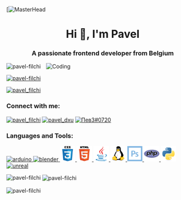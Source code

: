 [![MasterHead](![image](https://user-images.githubusercontent.com/118671325/213596836-c96c7111-635b-4e51-8382-fd974add749a.png)
)
<h1 align="center">Hi 👋, I'm Pavel</h1>
<h3 align="center">A passionate frontend developer from Belgium</h3>
<img align="right" alt="Coding" width="400" src="https://thumbs.gfycat.com/FluffyBogusFox-size_restricted.gif">

<p align="left"> <img src="https://komarev.com/ghpvc/?username=pavel-filchi&label=Profile%20views&color=0e75b6&style=flat" alt="pavel-filchi" /> </p>

<p align="left"> <a href="https://github.com/ryo-ma/github-profile-trophy"><img src="https://github-profile-trophy.vercel.app/?username=pavel-filchi" alt="pavel-filchi" /></a> </p>

<p align="left"> <a href="https://twitter.com/pavel_filchi" target="blank"><img src="https://img.shields.io/twitter/follow/pavel_filchi?logo=twitter&style=for-the-badge" alt="pavel_filchi" /></a> </p>

<h3 align="left">Connect with me:</h3>
<p align="left">
<a href="https://twitter.com/pavel_filchi" target="blank"><img align="center" src="https://raw.githubusercontent.com/rahuldkjain/github-profile-readme-generator/master/src/images/icons/Social/twitter.svg" alt="pavel_filchi" height="30" width="40" /></a>
<a href="https://instagram.com/pavel_dxu" target="blank"><img align="center" src="https://raw.githubusercontent.com/rahuldkjain/github-profile-readme-generator/master/src/images/icons/Social/instagram.svg" alt="pavel_dxu" height="30" width="40" /></a>
<a href="https://discord.gg/ПевЗ#0720" target="blank"><img align="center" src="https://raw.githubusercontent.com/rahuldkjain/github-profile-readme-generator/master/src/images/icons/Social/discord.svg" alt="ПевЗ#0720" height="30" width="40" /></a>
</p>

<h3 align="left">Languages and Tools:</h3>
<p align="left"> <a href="https://www.arduino.cc/" target="_blank" rel="noreferrer"> <img src="https://cdn.worldvectorlogo.com/logos/arduino-1.svg" alt="arduino" width="40" height="40"/> </a> <a href="https://www.blender.org/" target="_blank" rel="noreferrer"> <img src="https://download.blender.org/branding/community/blender_community_badge_white.svg" alt="blender" width="40" height="40"/> </a> <a href="https://www.w3schools.com/css/" target="_blank" rel="noreferrer"> <img src="https://raw.githubusercontent.com/devicons/devicon/master/icons/css3/css3-original-wordmark.svg" alt="css3" width="40" height="40"/> </a> <a href="https://www.w3.org/html/" target="_blank" rel="noreferrer"> <img src="https://raw.githubusercontent.com/devicons/devicon/master/icons/html5/html5-original-wordmark.svg" alt="html5" width="40" height="40"/> </a> <a href="https://www.java.com" target="_blank" rel="noreferrer"> <img src="https://raw.githubusercontent.com/devicons/devicon/master/icons/java/java-original.svg" alt="java" width="40" height="40"/> </a> <a href="https://www.linux.org/" target="_blank" rel="noreferrer"> <img src="https://raw.githubusercontent.com/devicons/devicon/master/icons/linux/linux-original.svg" alt="linux" width="40" height="40"/> </a> <a href="https://www.photoshop.com/en" target="_blank" rel="noreferrer"> <img src="https://raw.githubusercontent.com/devicons/devicon/master/icons/photoshop/photoshop-line.svg" alt="photoshop" width="40" height="40"/> </a> <a href="https://www.php.net" target="_blank" rel="noreferrer"> <img src="https://raw.githubusercontent.com/devicons/devicon/master/icons/php/php-original.svg" alt="php" width="40" height="40"/> </a> <a href="https://www.python.org" target="_blank" rel="noreferrer"> <img src="https://raw.githubusercontent.com/devicons/devicon/master/icons/python/python-original.svg" alt="python" width="40" height="40"/> </a> <a href="https://unrealengine.com/" target="_blank" rel="noreferrer"> <img src="https://raw.githubusercontent.com/kenangundogan/fontisto/036b7eca71aab1bef8e6a0518f7329f13ed62f6b/icons/svg/brand/unreal-engine.svg" alt="unreal" width="40" height="40"/> </a> </p>

<p><img align="left" src="https://github-readme-stats.vercel.app/api/top-langs?username=pavel-filchi&show_icons=true&locale=en&layout=compact" alt="pavel-filchi" /></p>

<p>&nbsp;<img align="center" src="https://github-readme-stats.vercel.app/api?username=pavel-filchi&show_icons=true&locale=en" alt="pavel-filchi" /></p>

<p><img align="center" src="https://github-readme-streak-stats.herokuapp.com/?user=pavel-filchi&" alt="pavel-filchi" /></p>
